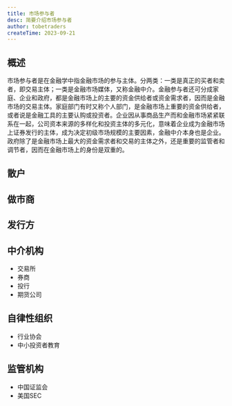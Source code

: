 ```yaml
---
title: 市场参与者
desc: 简要介绍市场参与者
author: tobetraders
createTime: 2023-09-21
---
```


## 概述
市场参与者是在金融学中指金融市场的参与主体。分两类：一类是真正的买者和卖者，即交易主体；一类是金融市场媒体，又称金融中介。金融参与者还可分成家庭、企业和政府，都是金融市场上的主要的资金供给者或资金需求者，因而是金融市场的交易主体。家庭部门有时又称个人部门，是金融市场上重要的资金供给者，或者说是金融工具的主要认购或投资者。企业因从事商品生产而和金融市场紧紧联系在一起，公司资本来源的多样化和投资主体的多元化，意味着企业成为金融市场上证券发行的主体，成为决定初级市场规模的主要因素，金融中介本身也是企业。政府除了是金融市场上最大的资金需求者和交易的主体之外，还是重要的监管者和调节者，因而在金融市场上的身份是双重的。
  
## 散户

## 做市商

## 发行方

## 中介机构
* 交易所
* 券商
* 投行
* 期货公司

## 自律性组织
* 行业协会
* 中小投资者教育

## 监管机构
* 中国证监会
* 美国SEC
